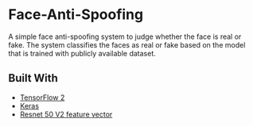 # Face-Anti-Spoofing
A simple face anti-spoofing system to judge whether the face is real or fake.
The system classifies the faces as real or fake based on the model that is trained with publicly available dataset.

## Built With
- [TensorFlow 2](https://www.tensorflow.org/)
- [Keras](https://www.tensorflow.org/api_docs/python/tf/keras)
- [Resnet 50 V2 feature vector](https://tfhub.dev/google/imagenet/resnet_v2_50/feature_vector/5)
